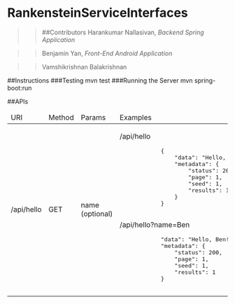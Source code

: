 # RankensteinServiceInterfaces

>> ##Contributors
>> Harankumar Nallasivan, *Backend Spring Application*

>> Benjamin Yan, *Front-End Android Application*

>> Vamshikrishnan Balakrishnan

##Instructions
###Testing
mvn test
###Running the Server
mvn spring-boot:run

##APIs
<table>
<thead>
    <td>URI</td>
    <td>Method</td>
    <td>Params</td>
    <td>Examples</td>
    <td>Requirements</td>
</thead>
<tbody>
<tr>
    <td>/api/hello</td>
    <td>GET</td>
    <td>name (optional)</td>
    <td>
        <p>/api/hello</p>
        <pre>
            {
                "data": "Hello, world!",
                "metadata": {
                    "status": 200,
                    "page": 1,
                    "seed": 1,
                    "results": 1
                }
            }
        </pre>
        <p>/api/hello?name=Ben</p>
        <pre>
            "data": "Hello, Ben!",
            "metadata": {
                "status": 200,
                "page": 1,
                "seed": 1,
                "results": 1
            }
        </pre>
    </td>
    <td>None</td>
</tr>
</tbody>
</table>
